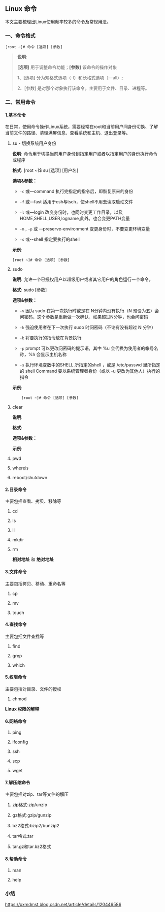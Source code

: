 ## Linux 命令 ##

本文主要梳理出Linux使用频率较多的命令及常规用法。

### 一、命令格式 ###

```Shell
[root ~]# 命令 [选项] [参数]
```

> **说明:**
>
> **[选项]** 用于调整命令功能；**[参数]** 该命令的操作对象
>
> 1、[选项] 分为短格式选项（-l）和长格式选项（—all）;
>
> 2、[参数] 是对那个对象执行该命令。主要用于文件、目录、进程等。

### 二、常用命令 ###

#### 1.基本命令 ####

在日常，使用命令操作Linux系统，需要经常在root和当前用户间身份切换、了解当前文件的路径、清理满屏信息、查看系统和主机、退出登录等。

1. su - 切换系统用户身份

    **说明:**  命令用于切换当前用户身份到指定用户或者以指定用户的身份执行命令或程序

    **格式:**  [root ~]$ su [选项] [用户名]

    **选项&参数：**

    - `-c` 或—command 执行完指定的指令后，即恢复原来的身份

    - `-f` 或—fast 适用于csh与tsch，使shell不用去读取启动文件

    - `-l` 或—login 改变身份时，也同时变更工作目录，以及HOME,SHELL,USER,logname,此外，也会变更PATH变量

    - `-m` , `-p` 或 --preserve-environment 变更身份时，不要变更环境变量

    - `-s` 或--shell 指定要执行的shell

    **示例:**

    ```shell
    [root ~]# 命令 [选项] [参数] 
    ```

2. sudo

    **说明:** 允许一个已授权用户以超级用户或者其它用户的角色运行一个命令。

    **格式:** sudo [参数]

    **选项&参数：**

    - `-v` 因为 sudo 在第一次执行时或是在 N分钟内没有执行（N 预设为五）会问密码，这个参数是重新做一次确认，如果超过N分钟，也会问密码

    - `-k` 强迫使用者在下一次执行 sudo 时问密码（不论有没有超过 N 分钟）

    - `-b` 将要执行的指令放在背景执行

    - `-p` prompt 可以更改问密码的提示语，其中 %u 会代换为使用者的帐号名称，%h 会显示主机名称

    - `-s` 执行环境变数中的SHELL 所指定的shell ，或是 /etc/passwd 里所指定的 shell Command 要以系统管理者身份（或以 -u 更改为其他人）执行的指令

    **示例:**

    ```shell
    	[root ~]# 命令 [选项] [参数] 

3. clear

    **说明:**

    **格式:**

    **选项&参数：**

    **示例:**

4. pwd

5. whereis

6. reboot/shutdown

#### 2.目录命令 ####

主要包括查看、拷贝、移除等

1. cd

2. ls

3. ll

4. mkdir

5. rm

    **相对地址** 和 **绝对地址**

#### 3.文件命令 ####

主要包括拷贝、移动、重命名等

1. cp

2. mv

3. touch

#### 4.查找命令 ####

主要包括文件查找等

1. find

2. grep

3. which

#### 5.权限命令 ####

主要包括对目录、文件的授权

1. chmod

**Linux 权限的解释**

#### 6.网络命令 ####

1. ping

2. ifconfig

3. ssh

4. scp

5. wget

#### 7.解压缩命令 ####

主要包括对zip、tar等文件的解压

1. zip格式:zip/unzip

2. gz格式:gzip/gunzip

3. bz2格式:bzip2/bunzip2

4. tar格式:tar

5. tar.gz和tar.bz2格式

#### 8.帮助命令 ####

1. man

2. help

### 小结 ###

<https://xxmdmst.blog.csdn.net/article/details/120446586>
